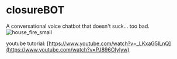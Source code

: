 # closureBOT
A conversational voice chatbot that doesn't suck... too bad.
![house_fire_small](https://github.com/jdx4444/closureBOT/assets/133823909/853e1022-0530-4435-9dca-37b1f9c41654)


youtube tutorial: [https://www.youtube.com/watch?v=_LKxaG5ILnQ](https://www.youtube.com/watch?v=PJ896OIylyw)




